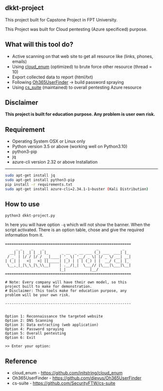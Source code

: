dkkt-project
---

This project built for Capstone Project in FPT University.

This Project was built for Cloud pentesting (Azure specificed) purpose.

What will this tool do?
---
- Active scanning on that web site to get all resource like (links, phones, emails)
- Using [cloud_enum](https://github.com/initstring/cloud_enum) (optimized) to brute force other resource (thread = 10)
- Export collected data to report (html/txt)
- Following [Oh365UserFinder](https://github.com/dievus/Oh365UserFinder) -> build password spraying
- Using [cs_suite](https://github.com/SecurityFTW/cs_suite) (maintained) to overall pentesting Azure resource

Disclaimer
---
**This project is built for education purpose. Any problem is user own risk.**

Requirement
---
- Operating System OSX or Linux only
- Python version 3.5 or above (working well on Python3.10)
- python3-pip
- jq
- azure-cli version 2.32 or above
Installation
---
```sh
sudo apt-get install jq
sudo apt-get install python3-pip
pip install -r requirements.txt
sudo apt-get install azure-cli=2.34.1-1~buster (Kali Distribution)
```

How to use
---
```sh
python3 dkkt-project.py
```
In here you will have option `-q` which will not show the banner. When the script activated. There is an option table, chose and give the required information from it.

```
==========================================================
     _ _    _    _                        _           _
  __| | | _| | _| |_      _ __  _ __ ___ (_) ___  ___| |_
 / _` | |/ / |/ / __|____| '_ \| '__/ _ \| |/ _ \/ __| __|
| (_| |   <|   <| ||_____| |_) | | | (_) | |  __/ (__| |_
 \__,_|_|\_\_|\_\\__|    | .__/|_|  \___// |\___|\___|\__|
                         |_|           |__/
==========================================================

# Note: Every company will have their own model, so this
project built to make for demonstration.
# Disclaimer: This tools make for education purpose, any
problem will be your own risk.

----------------------------------------------------------


Option 1: Reconnaissance the targeted website
Option 2: DNS Scanning
Option 3: Data extracting (web application)
Option 4: Password spraying
Option 5: Overall pentesting
Option 6: Exit

>> Enter your option: 
```

Reference
---

- cloud_enum - https://github.com/initstring/cloud_enum
- Oh365UserFinder - https://github.com/dievus/Oh365UserFinder
- cs-suite - https://github.com/SecurityFTW/cs-suite
